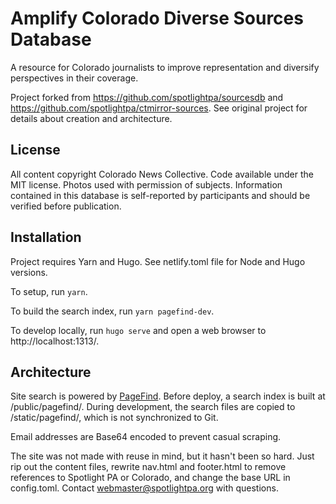 # Amplify Colorado Diverse Sources Database

A resource for Colorado journalists to improve representation and diversify perspectives in their coverage.

Project forked from https://github.com/spotlightpa/sourcesdb and https://github.com/spotlightpa/ctmirror-sources. See original project for details about creation and architecture.

## License

All content copyright Colorado News Collective. Code available under the MIT license. Photos used with permission of subjects. Information contained in this database is self-reported by participants and should be verified before publication.

## Installation

Project requires Yarn and Hugo. See netlify.toml file for Node and Hugo versions.

To setup, run `yarn`.

To build the search index, run `yarn pagefind-dev`.

To develop locally, run `hugo serve` and open a web browser to http://localhost:1313/.

## Architecture

Site search is powered by [PageFind](https://pagefind.app/). Before deploy, a search index is built at /public/pagefind/. During development, the search files are copied to /static/pagefind/, which is not synchronized to Git.

Email addresses are Base64 encoded to prevent casual scraping.

The site was not made with reuse in mind, but it hasn't been so hard. Just rip out the content files, rewrite nav.html and footer.html to remove references to Spotlight PA or Colorado, and change the base URL in config.toml. Contact webmaster@spotlightpa.org with questions.
